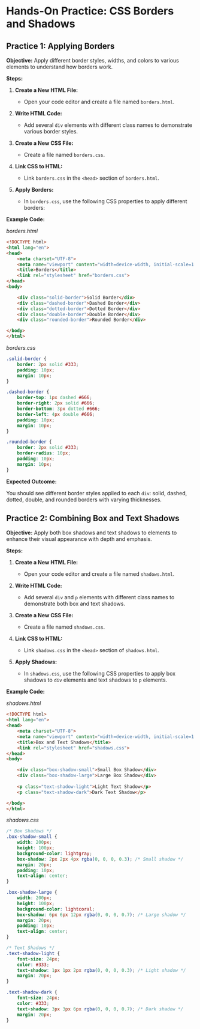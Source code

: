 # **Hands-On Practice: CSS Borders and Shadows**

## **Practice 1: Applying Borders**

**Objective:** Apply different border styles, widths, and colors to various elements to understand how borders work.

**Steps:**

1. **Create a New HTML File:**
   - Open your code editor and create a file named `borders.html`.

2. **Write HTML Code:**
   - Add several `div` elements with different class names to demonstrate various border styles.

3. **Create a New CSS File:**
   - Create a file named `borders.css`.

4. **Link CSS to HTML:**
   - Link `borders.css` in the `<head>` section of `borders.html`.

5. **Apply Borders:**
   - In `borders.css`, use the following CSS properties to apply different borders:

**Example Code:**

*borders.html*
```html
<!DOCTYPE html>
<html lang="en">
<head>
    <meta charset="UTF-8">
    <meta name="viewport" content="width=device-width, initial-scale=1.0">
    <title>Borders</title>
    <link rel="stylesheet" href="borders.css">
</head>
<body>

    <div class="solid-border">Solid Border</div>
    <div class="dashed-border">Dashed Border</div>
    <div class="dotted-border">Dotted Border</div>
    <div class="double-border">Double Border</div>
    <div class="rounded-border">Rounded Border</div>

</body>
</html>
```
*borders.css*
```css
.solid-border {
    border: 2px solid #333;
    padding: 10px;
    margin: 10px;
}

.dashed-border {
    border-top: 1px dashed #666;
    border-right: 2px solid #666;
    border-bottom: 3px dotted #666;
    border-left: 4px double #666;
    padding: 10px;
    margin: 10px;
}

.rounded-border {
    border: 2px solid #333;
    border-radius: 10px;
    padding: 10px;
    margin: 10px;
}
```
**Expected Outcome:**

You should see different border styles applied to each `div`: solid, dashed, dotted, double, and rounded borders with varying thicknesses.

## **Practice  2: Combining Box and Text Shadows**

**Objective:** Apply both box shadows and text shadows to elements to enhance their visual appearance with depth and emphasis.

**Steps:**

1. **Create a New HTML File:**
   - Open your code editor and create a file named `shadows.html`.

2. **Write HTML Code:**
   - Add several `div` and `p` elements with different class names to demonstrate both box and text shadows.

3. **Create a New CSS File:**
   - Create a file named `shadows.css`.

4. **Link CSS to HTML:**
   - Link `shadows.css` in the `<head>` section of `shadows.html`.

5. **Apply Shadows:**
   - In `shadows.css`, use the following CSS properties to apply box shadows to `div` elements and text shadows to `p` elements.

**Example Code:**

*shadows.html*
```html
<!DOCTYPE html>
<html lang="en">
<head>
    <meta charset="UTF-8">
    <meta name="viewport" content="width=device-width, initial-scale=1.0">
    <title>Box and Text Shadows</title>
    <link rel="stylesheet" href="shadows.css">
</head>
<body>

    <div class="box-shadow-small">Small Box Shadow</div>
    <div class="box-shadow-large">Large Box Shadow</div>
    
    <p class="text-shadow-light">Light Text Shadow</p>
    <p class="text-shadow-dark">Dark Text Shadow</p>

</body>
</html>
```
*shadows.css*
```css
/* Box Shadows */
.box-shadow-small {
    width: 200px;
    height: 100px;
    background-color: lightgray;
    box-shadow: 2px 2px 4px rgba(0, 0, 0, 0.3); /* Small shadow */
    margin: 20px;
    padding: 10px;
    text-align: center;
}

.box-shadow-large {
    width: 200px;
    height: 100px;
    background-color: lightcoral;
    box-shadow: 6px 6px 12px rgba(0, 0, 0, 0.7); /* Large shadow */
    margin: 20px;
    padding: 10px;
    text-align: center;
}

/* Text Shadows */
.text-shadow-light {
    font-size: 24px;
    color: #333;
    text-shadow: 1px 1px 2px rgba(0, 0, 0, 0.3); /* Light shadow */
    margin: 20px;
}

.text-shadow-dark {
    font-size: 24px;
    color: #333;
    text-shadow: 3px 3px 6px rgba(0, 0, 0, 0.7); /* Dark shadow */
    margin: 20px;
}
```

<!--stackedit_data:
eyJoaXN0b3J5IjpbOTg1NzEwMDMwXX0=
-->